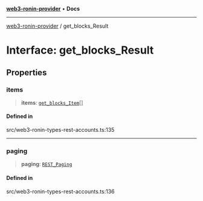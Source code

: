 [**web3-ronin-provider**](../README.md) • **Docs**

***

[web3-ronin-provider](../globals.md) / get\_blocks\_Result

# Interface: get\_blocks\_Result

## Properties

### items

> **items**: [`get_blocks_Item`](get_blocks_Item.md)[]

#### Defined in

src/web3-ronin-types-rest-accounts.ts:135

***

### paging

> **paging**: [`REST_Paging`](REST_Paging.md)

#### Defined in

src/web3-ronin-types-rest-accounts.ts:136
